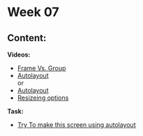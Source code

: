 # Week 07

## Content:

 
 **Videos:**
 - [Frame Vs. Group](https://youtu.be/VJD1SvXEXE4?si=4UIiptuAjeYaleJkt)
- [Autolayout](https://www.youtube.com/watch?v=-6Cd0r3taRogit)<br>or<br>
- [Autolayout](https://youtu.be/3L_PRtlDyAg?si=UFNd9u-jwVvCkkYu)
- [Resizeing options](https://www.youtube.com/watch?v=Y1CHg3KVQoc&list=PLqVHb744A1CJgdKsl3FXGeAxSjp7aoYlb&index=6)


 **Task:**
- [Try To make this screen using autolayout](https://www.instagram.com/p/C1lx7oCtOUf/?igsh=MTFuMDM5Z3Jhemo4cA%3D%3D)


    
